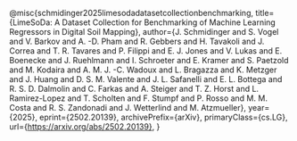 @misc{schmidinger2025limesodadatasetcollectionbenchmarking,
      title={LimeSoDa: A Dataset Collection for Benchmarking of Machine Learning Regressors in Digital Soil Mapping}, 
      author={J. Schmidinger and S. Vogel and V. Barkov and A. -D. Pham and R. Gebbers and H. Tavakoli and J. Correa and T. R. Tavares and P. Filippi and E. J. Jones and V. Lukas and E. Boenecke and J. Ruehlmann and I. Schroeter and E. Kramer and S. Paetzold and M. Kodaira and A. M. J. -C. Wadoux and L. Bragazza and K. Metzger and J. Huang and D. S. M. Valente and J. L. Safanelli and E. L. Bottega and R. S. D. Dalmolin and C. Farkas and A. Steiger and T. Z. Horst and L. Ramirez-Lopez and T. Scholten and F. Stumpf and P. Rosso and M. M. Costa and R. S. Zandonadi and J. Wetterlind and M. Atzmueller},
      year={2025},
      eprint={2502.20139},
      archivePrefix={arXiv},
      primaryClass={cs.LG},
      url={https://arxiv.org/abs/2502.20139}, 
}
